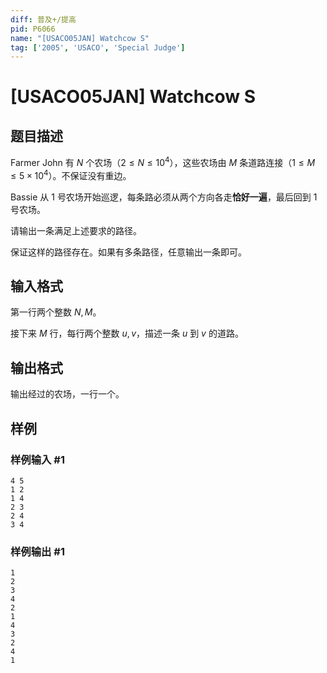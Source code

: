```yaml
---
diff: 普及+/提高
pid: P6066
name: "[USACO05JAN] Watchcow S"
tag: ['2005', 'USACO', 'Special Judge']
---
```

# [USACO05JAN] Watchcow S
## 题目描述

Farmer John 有 $N$ 个农场（$2 \leq N \leq 10^4$），这些农场由 $M$ 条道路连接（$1 \leq M \leq 5 \times 10^4$）。不保证没有重边。

Bassie 从 $1$ 号农场开始巡逻，每条路必须从两个方向各走**恰好一遍**，最后回到 $1$ 号农场。

请输出一条满足上述要求的路径。

保证这样的路径存在。如果有多条路径，任意输出一条即可。
## 输入格式

第一行两个整数 $N,M$。

接下来 $M$ 行，每行两个整数 $u,v$，描述一条 $u$ 到 $v$ 的道路。
## 输出格式

输出经过的农场，一行一个。
## 样例

### 样例输入 #1
```
4 5
1 2
1 4
2 3
2 4
3 4
```
### 样例输出 #1
```
1
2
3
4
2
1
4
3
2
4
1
```
